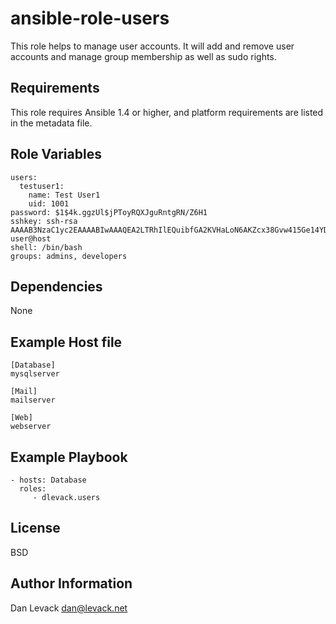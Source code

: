 ansible-role-users
=========

This role helps to manage user accounts. It will add and remove user accounts and manage group membership as well as sudo rights.

Requirements
------------

This role requires Ansible 1.4 or higher, and platform requirements are listed in the metadata file.

Role Variables
--------------

    users:
      testuser1:
        name: Test User1
    	uid: 1001
	password: $1$4k.ggzUl$jPToyRQXJguRntgRN/Z6H1
	sshkey: ssh-rsa AAAAB3NzaC1yc2EAAAABIwAAAQEA2LTRhIlEQuibfGA2KVHaLoN6AKZcx38Gvw415Ge14YD+gFHogwc4a8eO4Gpg4eSB5WyHrD6Lr/b1GbgQKfwIIewdjvfxbm6CH/oJoWZ2VnXABg+nuLZRICt4mV/Gz9ZvbLRyFsDCSiNtqPUa5LQyGJeIJ3I0/dEv3E7V5IU6rJhUN6wXLmbZtUlpjzje99Tjab17m4ZWkgveSr89euhmZ9auoLjokG8ITqizMbk3pqR3ZvCVsquCdb//Ke5qxvVUaiicpTeFCjpYdfsoDeCVhoFm5mx2j9YhNng49/oPBL46eJBkY5xuj0UGTxqnc+EzTKi/kqdc/4qakcM6hxPzqQ== user@host
	shell: /bin/bash
	groups: admins, developers

Dependencies
------------

None

Example Host file
-----------------

    [Database]
    mysqlserver
    
    [Mail]
    mailserver
    
    [Web]
    webserver

Example Playbook
----------------

    - hosts: Database
      roles:
         - dlevack.users

License
-------

BSD

Author Information
------------------

Dan Levack <dan@levack.net>
